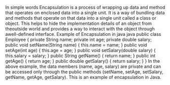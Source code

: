In simple words Encapsulation is a process of wrapping up data and method that operates on enclosed data into a single unit. It is a way of bundling data and methods that operate on that data into a single unit called a class or object. This helps to hide the implementation details of an object from theoutside world and provides a way to interact with the object through awell-defined interface.
Example of Encapsulation in java
java
public class Employee {
private String name;
private int age;
private double salary;
public void setName(String name) {
this.name = name;
}
public void setAge(int age) {
this.age = age;
}
public void setSalary(double salary) {
this.salary = salary;
}
public String getName() {
return name;
}
public int getAge() {
return age;
}
public double getSalary() {
return salary;
}
}
In the above example, the data members (name, age, salary) are private and can be accessed only through the public methods (setName, setAge, setSalary, getName, getAge, getSalary). This is an example of encapsulation in Java.
